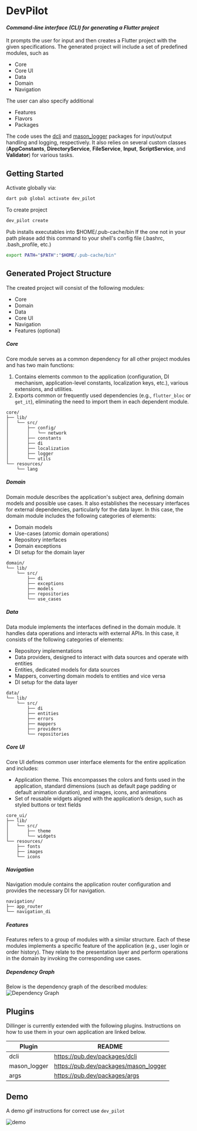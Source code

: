 # DevPilot
#### _Command-line interface (CLI) for generating a Flutter project_


It prompts the user for input and then creates a Flutter project with the given specifications. The generated project will include a set of predefined modules, such as
- Core
- Core UI
- Data
- Domain
- Navigation

The user can also specify additional
- Features
- Flavors
- Packages

The code uses the [dcli](https://pub.dev/packages/dcli) and [mason_logger](https://pub.dev/packages/mason_logger) packages for input/output handling and logging, respectively. It also relies on several custom classes (**AppConstants**, **DirectoryService**, **FileService**, **Input**, **ScriptService**, and **Validator**) for various tasks.

## Getting Started

Activate globally via:
```sh
dart pub global activate dev_pilot
```

To create project

```sh
dev_pilot create
```
Pub installs executables into $HOME/.pub-cache/bin
If the one not in your path please add this command to your shell's config file (.bashrc, .bash_profile, etc.)

```sh
export PATH="$PATH":"$HOME/.pub-cache/bin"
```

## Generated Project Structure

The created project will consist of the following modules:
- Core
- Domain
- Data
- Core UI
- Navigation
- Features (optional)

##### Core
Core module serves as a common dependency for all other project modules and has two main functions:
1. Contains elements common to the application (configuration, DI mechanism, application-level constants, localization keys, etc.), various extensions, and utilities.
2. Exports common or frequently used dependencies (e.g., `flutter_bloc` or `get_it`), eliminating the need to import them in each dependent module.
```
core/
├── lib/
│   └── src/
│       ├── config/
│       │   └── network
│       ├── constants
│       ├── di
│       ├── localization
│       ├── logger
│       └── utils
└── resources/
    └── lang
```

##### Domain
Domain module describes the application's subject area, defining domain models and possible use cases. It also establishes the necessary interfaces for external dependencies, particularly for the data layer. In this case, the domain module includes the following categories of elements:
- Domain models
- Use-cases (atomic domain operations)
- Repository interfaces
- Domain exceptions
- DI setup for the domain layer
```
domain/
└── lib/
    └── src/
        ├── di
        ├── exceptions
        ├── models
        ├── repositories
        └── use_cases
```

##### Data
Data module implements the interfaces defined in the domain module. It handles data operations and interacts with external APIs. In this case, it consists of the following categories of elements:
- Repository implementations
- Data providers, designed to interact with data sources and operate with entities
- Entities, dedicated models for data sources
- Mappers, converting domain models to entities and vice versa
- DI setup for the data layer
```
data/
└── lib/
    └── src/
        ├── di
        ├── entities
        ├── errors
        ├── mappers
        ├── providers
        └── repositories
```

##### Core UI
Core UI defines common user interface elements for the entire application and includes:
- Application theme. This encompasses the colors and fonts used in the application, standard dimensions (such as default page padding or default animation duration), and images, icons, and animations
- Set of reusable widgets aligned with the application’s design, such as styled buttons or text fields
```
core_ui/
├── lib/
│   └── src/
│       ├── theme
│       └── widgets
└── resources/
    ├── fonts
    ├── images
    └── icons
```

##### Navigation
Navigation module contains the application router configuration and provides the necessary DI for navigation.
```
navigation/
├── app_router
└── navigation_di
```

##### Features
Features refers to a group of modules with a similar structure. Each of these modules implements a specific feature of the application (e.g., user login or order history). They relate to the presentation layer and perform operations in the domain by invoking the corresponding use cases.

##### Dependency Graph
Below is the dependency graph of the described modules:
![Dependency Graph](./dev_pilot_dependency_graph.png)

## Plugins

Dillinger is currently extended with the following plugins.
Instructions on how to use them in your own application are linked below.

| Plugin | README |
| ------ | ------ |
| dcli | https://pub.dev/packages/dcli |
| mason_logger | https://pub.dev/packages/mason_logger |
| args | https://pub.dev/packages/args |


## Demo

A demo gif instructions for correct use  `dev_pilot`

![demo](./dev_pilot_demo.gif)